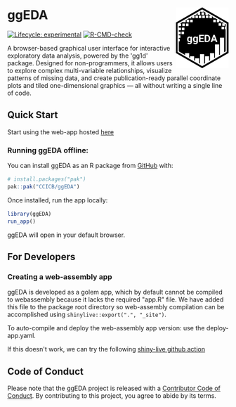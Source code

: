 
# ggEDA <img src="man/figures/logo.png" align="right" height="138" alt="" />

<!-- badges: start -->
[![Lifecycle: experimental](https://img.shields.io/badge/lifecycle-experimental-orange.svg)](https://lifecycle.r-lib.org/articles/stages.html#experimental)
[![R-CMD-check](https://github.com/CCICB/ggEDA/actions/workflows/R-CMD-check.yaml/badge.svg)](https://github.com/CCICB/ggEDA/actions/workflows/R-CMD-check.yaml)
<!-- badges: end -->

A browser-based graphical user interface for interactive exploratory data analysis, 
powered by the 'gg1d' package. 
Designed for non-programmers, it allows users to explore complex multi-variable relationships, 
visualize patterns of missing data, and create publication-ready parallel coordinate plots 
and tiled one-dimensional graphics — all without writing a single line of code.

## Quick Start

Start using the web-app hosted [here](https://CCICB.github.io/ggEDA)


### Running ggEDA offline:

You can install ggEDA as an R package from [GitHub](https://github.com/) with:

``` r
# install.packages("pak")
pak::pak("CCICB/ggEDA")
```

Once installed, run the app locally:

``` r
library(ggEDA)
run_app()
```

ggEDA will open in your default browser.


## For Developers

### Creating a web-assembly app

ggEDA is developed as a golem app, which by default cannot  be compiled to webassembly
because it lacks the required "app.R" file. We have added this file to the package root directory so
web-assembly compilation can be accomplished using `shinylive::export(".", "_site")`.

To auto-compile and deploy the web-assembly app version: use the deploy-app.yaml.


If this doesn't work, we can try the following [shiny-live github action](https://github.com/ThinkR-open/golem-shinylive/blob/main/.github/workflows/shiny-live.yml)


## Code of Conduct

Please note that the ggEDA project is released with a [Contributor Code of Conduct](https://contributor-covenant.org/version/2/1/CODE_OF_CONDUCT.html). By contributing to this project, you agree to abide by its terms.
